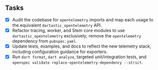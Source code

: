 ## Tasks
- [x] Audit the codebase for `opentelemetry` imports and map each usage to the equivalent `dartastic_opentelemetry` API.
- [x] Refactor tracing, worker, and Stem core modules to use `dartastic_opentelemetry` exclusively; remove the `opentelemetry` dependency from `pubspec.yaml`.
- [x] Update tests, examples, and docs to reflect the new telemetry stack, including configuration guidance for exporters.
- [x] Run `dart format`, `dart analyze`, targeted unit/integration tests, and `openspec validate replace-opentelemetry-dependency --strict`.

